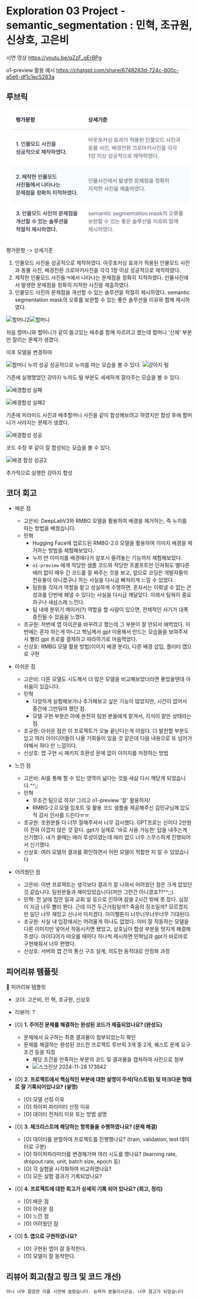 # Exploration 03 Project - semantic_segmentation : 민혁, 조규원, 신상호, 고은비

시연 영상
<https://youtu.be/qZzF_gErBPg>

o1-preview 활용 예시
<https://chatgpt.com/share/6748283d-724c-800c-a5e6-df1c1ec5283a>

## 루브릭

![alt text](readme_data/image.png)

평가문항 -> 상세기준

1. 인물모드 사진을 성공적으로 제작하였다. 아웃포커싱 효과가 적용된 인물모드 사진과 동물 사진, 배경전환 크로마키사진을 각각 1장 이상 성공적으로 제작하였다.
2. 제작한 인물모드 사진들ㅋ에서 나타나는 문제점을 정확히 지적하였다. 인물사진에서 발생한 문제점을 정확히 지적한 사진을 제출하였다.
3. 인물모드 사진의 문제점을 개선할 수 있는 솔루션을 적절히 제시하였다. semantic segmentation mask의 오류를 보완할 수 있는 좋은 솔루션을 이유와 함께 제시하였다.

 ![할머니2](https://github.com/user-attachments/assets/6b981c50-4c52-4bea-bcee-74824c54f265)![할머니](https://github.com/user-attachments/assets/0cbef9b4-9864-4f90-8f3b-11b84d1bb543)

처음 할머니와 할머니가 같이 들고있는 배추를 함께 자르려고 했는데 할머니 '신체' 부분만 잘리는 문제가 생겼다.

이후 모델을 변경하여

![할머니 누끼 성공](https://github.com/user-attachments/assets/065b3c9d-4ed7-4cbb-871b-557998b61ece)
성공적으로 누끼를 따는 모습을 볼 수 있다.
![강아지 털](https://github.com/user-attachments/assets/7f2e37a2-a4bd-4c61-9fc3-d039a1e90e30)

기존에 실행했었던 강아지 누끼도 털 부분도 세세하게 잘라주는 모습을 볼 수 있다.

![배경합성 실패](https://github.com/user-attachments/assets/c02120ff-0911-4792-98fe-ad0d9786bbf8)

![배경합성 실패2](https://github.com/user-attachments/assets/cd0c4ce3-58d1-4887-8734-6b21f9b2eb0c)

기존에 피라미드 사진과 배추할머니 사진을 같이 합성해보려고 하였지만 합성 후에 할머니가 사라지는 문제가 생겼다.

![배경합성 성공](https://github.com/user-attachments/assets/d8981fcc-2f91-4443-a0d2-3d6e69b3fdc5)

코드 수정 후 같이 잘 합성되는 모습을 볼 수 있다.

![배경 합성 성공2](https://github.com/user-attachments/assets/2433e0bb-69c8-4b43-8252-0448c0d54746)

추가적으로 실행한 강아지 합성

## 코더 회고

- 배운 점
  - 고은비: DeepLabV3와 RMBG 모델을 활용하여 배경을 제거하는, 즉 누끼를 따는 방법을 배웠습니다.
  - 민혁
    - Hugging Face에 업로드된 RMBG-2.0 모델을 활용하여 이미지 배경을 제거하는 방법을 체험해보았다.
    - 누끼 딴 이미지를 배경에다가 살포시 올려놓는 기능까지 체험해보았다.
    - `o1-preview` 에게 적당한 샘플 코드와 적당한 프롬프트만 던져줘도 별다른 에러 없이 매우 긴 코드를 잘 짜주는 것을 보고, 앞으로 코딩은 개발자들의 전유물이 아니겠구나 하는 사실을 다시금 뼈저리게 느낄 수 있었다.
    - 팀원들 각자가 역할을 맡고 성실하게 수행하면, 혼자서는 이뤄낼 수 없는 큰 성과를 단번에 해낼 수 있다는 사실을 다시금 깨달았다. 이래서 팀웍이 중요하구나 새삼스레 느낀다.
    - 팀 내에 분위기 메이커(?) 역할을 할 사람이 있으면, 전체적인 사기가 대폭 증진될 수 있음을 느꼈다.
  - 조규원: 저번에 앱 아이콘을 바꾸려고 했는데 그 부분이 잘 안되서 애먹었다. 이번에는 혼자 하는게 아니고 혁님께서 gpt 이용해서 만드는 모습들을 보여주셔서
    빨리 gpt 프로를 결제하고 따라하기로 마음먹었다.
  - 신상호: RMBG 모델 활용 방법(이미지 배경 분리), 다른 배경 삽입, 플러터 앱으로 구현

- 아쉬운 점
  - 고은비: 다른 모델도 시도해서 더 많은 모델을 비교해보았더라면 좋았을텐데 아쉬움이 있습니다.
  - 민혁
    - 다양하게 실험해보거나 추가해보고 싶은 기능이 많았지만, 시간이 없어서 중간에 그만둬야 했던 점.
    - 모델 구현 부분은 아예 완전히 팀원 분들에게 맡겨서, 지식이 얕은 상태라는 점.
  - 조규원: 아쉬운 점은 이 프로젝트가 오늘 끝난다는게 아쉽다. 더 발전할 부분도 있고 여러 아이디어들이 나올 기회들이 있을 것 같은데 다음 내용으로 또 넘어가야해서
    하다 만 느낌이다.
  - 신상호: 앱 구현 시 패키지 호환성 문제 없이 이미지를 저장하는 방법

- 느낀 점
  - 고은비: AI를 통해 할 수 있는 영역이 넓다는 것을 새삼 다시 깨닫게 되었습니다.^^;;
  - 민혁
    - 무조건 팀으로 하자! 그리고 o1-preview '잘' 활용하자!
    - RMBG-2.0 모델 임포트 및 활용 코드 샘플을 제공해주신 김민규님께 압도적 감사 인사를 드린다ㅠㅠ
  - 조규원: 조원분들 다 너무 잘해주셔서 너무 감사했다. GPT프로는 신이다 2만원이 전혀 아깝지 않은 것 같다. gpt가 실제로 '바로 사용 가능한' 답을 내주는게 신기했다.
    내가 쓸때는 에러 투성이였는데 에러 없으 너무 스무스하게 진행되어서 신기했다.
  - 신상호: 여러 모델의 결과를 확인하면서 어떤 모델이 적합한 지 알 수 있었습니다

- 어려웠던 점
  - 고은비: 이번 프로젝트는 생각보다 결과가 잘 나와서 어려웠던 점은 크게 없었던 것 같습니다. 팀원분들과 재미있었습니다(저만 그런건 아니겠죠??^^;;).
  - 민혁: 전 날에 집안 일과 교회 일 등으로 인하여 잠을 2시간 밖에 못 잤다. 심장이 지금 너무 빨리 뛴다. 근데 이건 두근거림일까? 죽음의 징조일까? 모르겠지만 일단 너무 재밌고 신나서 미치겠다. 아이펠톤이 너무너무너무너무 기대된다.
  - 조규원: 사실 내 입장에서는 어려울게 하나도 없었다. 이미 잘 작동하는 모델을 다른 이미지만 넣어서 작동시키면 됐었고, 상호님이 합성 부분을 멋지게 해결해주셨다.
    아이디어가 떠오를 때마다 하나씩 제시하면 민혁님과 gpt가 바로바로 구현해줘서 너무 편했다.
  - 신상호: 서버와 앱 간의 통신 구조 설계, 의도한 동작대로 안정화 과정

## 피어리뷰 템플릿

🤔 피어리뷰 템플릿

- 코더: 고은비, 민 혁, 조규원, 신상호
- 리뷰어: ?

- [O]  **1. 주어진 문제를 해결하는 완성된 코드가 제출되었나요? (완성도)**
  - 문제에서 요구하는 최종 결과물이 첨부되었는지 확인
  - 문제를 해결하는 완성된 코드란 프로젝트 루브릭 3개 중 2개,
    퀘스트 문제 요구조건 등을 지칭
    - 해당 조건을 만족하는 부분의 코드 및 결과물을 캡쳐하여 사진으로 첨부
    - ![스크린샷 2024-11-28 173842](https://github.com/user-attachments/assets/d10eddd9-d091-4285-a5bd-a95ea2c88baa)


- [O]  **2. 프로젝트에서 핵심적인 부분에 대한 설명이 주석(닥스트링) 및 마크다운 형태로 잘 기록되어있나요? (설명)**
  - [O]  모델 선정 이유
  - [O]  하이퍼 파라미터 선정 이유
  - [O]  데이터 전처리 이유 또는 방법 설명

- [O]  **3. 체크리스트에 해당하는 항목들을 수행하였나요? (문제 해결)**
  - [O]  데이터를 분할하여 프로젝트를 진행했나요? (train, validation, test 데이터로 구분)
  - [O]  하이퍼파라미터를 변경해가며 여러 시도를 했나요? (learning rate, dropout rate, unit, batch size, epoch 등)
  - [O]  각 실험을 시각화하여 비교하였나요?
  - [O]  모든 실험 결과가 기록되었나요?

- [O]  **4. 프로젝트에 대한 회고가 상세히 기록 되어 있나요? (회고, 정리)**
  - [O]  배운 점
  - [O]  아쉬운 점
  - [O]  느낀 점
  - [O]  어려웠던 점

- [O]  **5.  앱으로 구현하였나요?**
  - [O]  구현된 앱이 잘 동작한다.
  - [O]  모델이 잘 동작한다.

## 리뷰어 회고(참고 링크 및 코드 개선)

```Plaintext
아니 너무 깔끔한 어플 시연에 놀랐습니다. 능력자 분들이시군요. 너무 참고가 되었습니다
```
